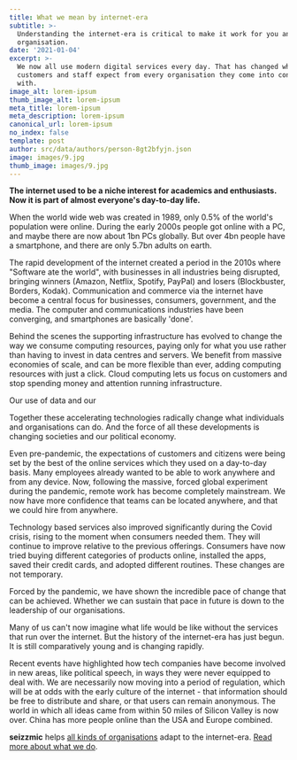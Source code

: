 ```yaml
---
title: What we mean by internet-era
subtitle: >-
  Understanding the internet-era is critical to make it work for you and your
  organisation.
date: '2021-01-04'
excerpt: >-
  We now all use modern digital services every day. That has changed what
  customers and staff expect from every organisation they come into contact
  with.
image_alt: lorem-ipsum
thumb_image_alt: lorem-ipsum
meta_title: lorem-ipsum
meta_description: lorem-ipsum
canonical_url: lorem-ipsum
no_index: false
template: post
author: src/data/authors/person-8gt2bfyjn.json
image: images/9.jpg
thumb_image: images/9.jpg
---
```

**The internet used to be a niche interest for academics and enthusiasts. Now it is part of almost everyone's day-to-day life.**

When the world wide web was created in 1989, only 0.5% of the world's population were online. During the early 2000s people got online with a PC, and maybe there are now about 1bn PCs globally. But over 4bn people have a smartphone, and there are only 5.7bn adults on earth.

The rapid development of the internet created a period in the 2010s where "Software ate the world", with businesses in all industries being disrupted, bringing winners (Amazon, Netflix, Spotify, PayPal) and losers (Blockbuster, Borders, Kodak). Communication and commerce via the internet have become a central focus for businesses, consumers, government, and the media. The computer and communications industries have been converging, and smartphones are basically 'done'.

Behind the scenes the supporting infrastructure has evolved to change the way we consume computing resources, paying only for what you use rather than having to invest in data centres and servers. We benefit from massive economies of scale, and can be more flexible than ever, adding computing resources with just a click. Cloud computing lets us focus on customers and stop spending money and attention running infrastructure.

Our use of data and our 

Together these accelerating technologies radically change what individuals and organisations can do. And the force of all these developments is changing societies and our political economy.

Even pre-pandemic, the expectations of customers and citizens were being set by the best of the online services which they used on a day-to-day basis. Many employees already wanted to be able to work anywhere and from any device. Now, following the massive, forced global experiment during the pandemic, remote work has become completely mainstream. We now have more confidence that teams can be located anywhere, and that we could hire from anywhere.

Technology based services also improved significantly during the Covid crisis, rising to the moment when consumers needed them. They will continue to improve relative to the previous offerings. Consumers have now tried buying different categories of products online, installed the apps, saved their credit cards, and adopted different routines. These changes are not temporary.

Forced by the pandemic, we have shown the incredible pace of change that can be achieved. Whether we can sustain that pace in future is down to the leadership of our organisations.

Many of us can't now imagine what life would be like without the services that run over the internet. But the history of the internet-era has just begun. It is still comparatively young and is changing rapidly.

Recent events have highlighted how tech companies have become involved in new areas, like political speech, in ways they were never equipped to deal with. We are necessarily now moving into a period of regulation, which will be at odds with the early culture of the internet - that information should be free to distribute and share, or that users can remain anonymous. The world in which all ideas came from within 50 miles of Silicon Valley is now over. China has more people online than the USA and Europe combined.

**seizzmic** helps [all kinds of organisations](https://) adapt to the internet-era. [Read more about what we do]().
